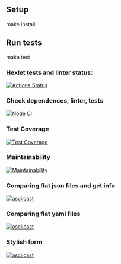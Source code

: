 
## Setup

make install

## Run tests

make test

### Hexlet tests and linter status:
[![Actions Status](https://github.com/AndrewNikitin127/frontend-project-46/workflows/hexlet-check/badge.svg)](https://github.com/AndrewNikitin127/frontend-project-46/actions)

### Check dependences, linter, tests
[![Node CI](https://github.com/AndrewNikitin127/frontend-project-46/actions/workflows/nodejs.yml/badge.svg)](https://github.com/AndrewNikitin127/frontend-project-46/actions/workflows/nodejs.yml)

### Test Coverage
[![Test Coverage](https://api.codeclimate.com/v1/badges/68f80725cd21bde37738/test_coverage)](https://codeclimate.com/github/AndrewNikitin127/frontend-project-46/test_coverage)

### Maintainability
[![Maintainability](https://api.codeclimate.com/v1/badges/68f80725cd21bde37738/maintainability)](https://codeclimate.com/github/AndrewNikitin127/frontend-project-46/maintainability)

### Comparing flat json files and get info
[![asciicast](https://asciinema.org/a/I0xN795j4Rk20tcUYC99xf3lD.svg)](https://asciinema.org/a/I0xN795j4Rk20tcUYC99xf3lD)

### Comparing flat yaml files
[![asciicast](https://asciinema.org/a/wnJBQwpIGzTeZcUbbrxKOu2Yg.svg)](https://asciinema.org/a/wnJBQwpIGzTeZcUbbrxKOu2Yg)

### Stylish form
[![asciicast](https://asciinema.org/a/OCVnTosKistfH4PpW9Q4eAByL.svg)](https://asciinema.org/a/OCVnTosKistfH4PpW9Q4eAByL)
